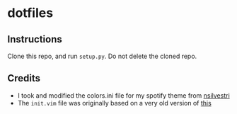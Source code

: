 # dotfiles

## Instructions
Clone this repo, and run `setup.py`. Do not delete the cloned repo.

## Credits
* I took and modified the colors.ini file for my spotify theme from [nsilvestri](https://github.com/nsilvestri/dotfiles)
* The `init.vim` file was originally based on a very old version of [this](https://github.com/amix/vimrc)

